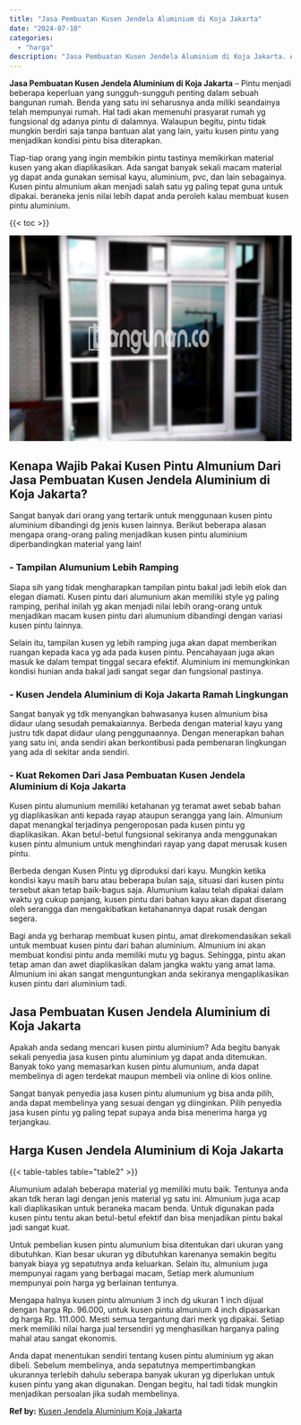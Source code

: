 ```yaml
---
title: "Jasa Pembuatan Kusen Jendela Aluminium di Koja Jakarta"
date: "2024-07-10"
categories: 
  - "harga"
description: "Jasa Pembuatan Kusen Jendela Aluminium di Koja Jakarta. Anda dapat menentukan sendiri tentang kusen pintu aluminium yg akan dibeli. Sebelum membelinya, anda..."
---
```


**Jasa Pembuatan Kusen Jendela Aluminium di Koja Jakarta** – Pintu menjadi beberapa keperluan yang sungguh-sungguh penting dalam sebuah bangunan rumah. Benda yang satu ini seharusnya anda miliki seandainya telah mempunyai rumah. Hal tadi akan memenuhi prasyarat rumah yg fungsional dg adanya pintu di dalamnya. Walaupun begitu, pintu tidak mungkin berdiri saja tanpa bantuan alat yang lain, yaitu kusen pintu yang menjadikan kondisi pintu bisa diterapkan.

Tiap-tiap orang yang ingin membikin pintu tastinya memikirkan material kusen yang akan diaplikasikan. Ada sangat banyak sekali macam material yg dapat anda gunakan semisal kayu, aluminium, pvc, dan lain sebagainya. Kusen pintu almunium akan menjadi salah satu yg paling tepat guna untuk dipakai. beraneka jenis nilai lebih dapat anda peroleh kalau membuat kusen pintu aluminium.

{{< toc >}}

![Jasa Pembuatan Kusen Jendela Aluminium di Koja Jakarta](/images/harga-kusen-jendela-alumunium-33.png)

## Kenapa Wajib Pakai Kusen Pintu Almunium Dari Jasa Pembuatan Kusen Jendela Aluminium di Koja Jakarta?

Sangat banyak dari orang yang tertarik untuk menggunaan kusen pintu aluminium dibandingi dg jenis kusen lainnya. Berikut beberapa alasan mengapa orang-orang paling menjadikan kusen pintu aluminium diperbandingkan material yang lain!

### \- Tampilan Alumunium Lebih Ramping

Siapa sih yang tidak mengharapkan tampilan pintu bakal jadi lebih elok dan elegan diamati. Kusen pintu dari alumunium akan memiliki style yg paling ramping, perihal inilah yg akan menjadi nilai lebih orang-orang untuk menjadikan macam kusen pintu dari alumunium dibandingi dengan variasi kusen pintu lainnya.

Selain itu, tampilan kusen yg lebih ramping juga akan dapat memberikan ruangan kepada kaca yg ada pada kusen pintu. Pencahayaan juga akan masuk ke dalam tempat tinggal secara efektif. Aluminium ini memungkinkan kondisi hunian anda bakal jadi sangat segar dan fungsional pastinya.

### \- Kusen Jendela Aluminium di Koja Jakarta Ramah Lingkungan

Sangat banyak yg tdk menyangkan bahwasanya kusen almunium bisa didaur ulang sesudah pemakaiannya. Berbeda dengan material kayu yang justru tdk dapat didaur ulang penggunaannya. Dengan menerapkan bahan yang satu ini, anda sendiri akan berkontibusi pada pembenaran lingkungan yang ada di sekitar anda sendiri.

### \- Kuat Rekomen Dari Jasa Pembuatan Kusen Jendela Aluminium di Koja Jakarta

Kusen pintu alumunium memiliki ketahanan yg teramat awet sebab bahan yg diaplikasikan anti kepada rayap ataupun serangga yang lain. Almunium dapat menangkal terjadinya pengeroposan pada kusen pintu yg diaplikasikan. Akan betul-betul fungsional sekiranya anda menggunakan kusen pintu almunium untuk menghindari rayap yang dapat merusak kusen pintu.

Berbeda dengan Kusen Pintu yg diproduksi dari kayu. Mungkin ketika kondisi kayu masih baru atau beberapa bulan saja, situasi dari kusen pintu tersebut akan tetap baik-bagus saja. Alumunium kalau telah dipakai dalam waktu yg cukup panjang, kusen pintu dari bahan kayu akan dapat diserang oleh serangga dan mengakibatkan ketahanannya dapat rusak dengan segera.

Bagi anda yg berharap membuat kusen pintu, amat direkomendasikan sekali untuk membuat kusen pintu dari bahan aluminium. Almunium ini akan membuat kondisi pintu anda memiliki mutu yg bagus. Sehingga, pintu akan tetap aman dan awet diaplikasikan dalam jangka waktu yang amat lama. Almunium ini akan sangat menguntungkan anda sekiranya mengaplikasikan kusen pintu dari aluminium tadi.

## Jasa Pembuatan Kusen Jendela Aluminium di Koja Jakarta

Apakah anda sedang mencari kusen pintu aluminium? Ada begitu banyak sekali penyedia jasa kusen pintu aluminium yg dapat anda ditemukan. Banyak toko yang memasarkan kusen pintu alumunium, anda dapat membelinya di agen terdekat maupun membeli via online di kios online.

Sangat banyak penyedia jasa kusen pintu alumunium yg bisa anda pilih, anda dapat membelinya yang sesuai dengan yg diinginkan. Pilih penyedia jasa kusen pintu yg paling tepat supaya anda bisa menerima harga yg terjangkau.

## Harga Kusen Jendela Aluminium di Koja Jakarta

{{< table-tables table="table2" >}}

Alumunium adalah beberapa material yg memiliki mutu baik. Tentunya anda akan tdk heran lagi dengan jenis material yg satu ini. Almunium juga acap kali diaplikasikan untuk beraneka macam benda. Untuk digunakan pada kusen pintu tentu akan betul-betul efektif dan bisa menjadikan pintu bakal jadi sangat kuat.

Untuk pembelian kusen pintu alumunium bisa ditentukan dari ukuran yang dibutuhkan. Kian besar ukuran yg dibutuhkan karenanya semakin begitu banyak biaya yg sepatutnya anda keluarkan. Selain itu, almunium juga mempunyai ragam yang berbagai macam, Setiap merk alumunium mempunyai poin harga yg berlainan tentunya.

Mengapa halnya kusen pintu almunium 3 inch dg ukuran 1 inch dijual dengan harga Rp. 96.000, untuk kusen pintu almunium 4 inch dipasarkan dg harga Rp. 111.000. Mesti semua tergantung dari merk yg dipakai. Setiap merk memiliki nilai harga jual tersendiri yg menghasilkan harganya paling mahal atau sangat ekonomis.

Anda dapat menentukan sendiri tentang kusen pintu aluminium yg akan dibeli. Sebelum membelinya, anda sepatutnya mempertimbangkan ukurannya terlebih dahulu seberapa banyak ukuran yg diperlukan untuk kusen pintu yang akan digunakan. Dengan begitu, hal tadi tidak mungkin menjadikan persoalan jika sudah membelinya.

**Ref by:** [Kusen Jendela Aluminium Koja Jakarta](https://id.wikipedia.org/wiki/Kusen)
